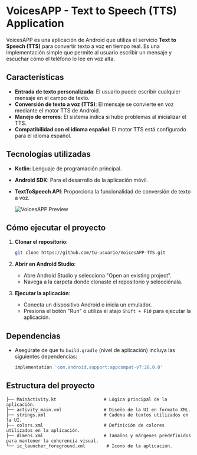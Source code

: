 # VoicesAPP - Text to Speech (TTS) Application

VoicesAPP es una aplicación de Android que utiliza el servicio **Text to Speech (TTS)** para convertir texto a voz en tiempo real. Es una implementación simple que permite al usuario escribir un mensaje y escuchar cómo el teléfono lo lee en voz alta.

## Características

- **Entrada de texto personalizada**: El usuario puede escribir cualquier mensaje en el campo de texto.
- **Conversión de texto a voz (TTS)**: El mensaje se convierte en voz mediante el motor TTS de Android.
- **Manejo de errores**: El sistema indica si hubo problemas al inicializar el TTS.
- **Compatibilidad con el idioma español**: El motor TTS está configurado para el idioma español.

## Tecnologías utilizadas

- **Kotlin**: Lenguaje de programación principal.
- **Android SDK**: Para el desarrollo de la aplicación móvil.
- **TextToSpeech API**: Proporciona la funcionalidad de conversión de texto a voz.

   ![VoicesAPP Preview](/preview.png)

## Cómo ejecutar el proyecto

1. **Clonar el repositorio**:
    ```bash
    git clone https://github.com/tu-usuario/VoicesAPP-TTS.git
    ```

2. **Abrir en Android Studio**:
   - Abre Android Studio y selecciona "Open an existing project".
   - Navega a la carpeta donde clonaste el repositorio y selecciónala.

3. **Ejecutar la aplicación**:
   - Conecta un dispositivo Android o inicia un emulador.
   - Presiona el botón "Run" o utiliza el atajo `Shift + F10` para ejecutar la aplicación.

## Dependencias

- Asegúrate de que tu `build.gradle` (nivel de aplicación) incluya las siguientes dependencias:

    ```gradle
    implementation 'com.android.support:appcompat-v7:28.0.0'
    ```

## Estructura del proyecto

```plaintext
├── MainActivity.kt                  # Lógica principal de la aplicación.
├── activity_main.xml                # Diseño de la UI en formato XML.
├── strings.xml                      # Cadena de textos utilizados en la UI.
├── colors.xml                       # Definición de colores utilizados en la aplicación.
├── dimens.xml                       # Tamaños y márgenes predefinidos para mantener la coherencia visual.
└── ic_launcher_foreground.xml        # Icono de la aplicación.
